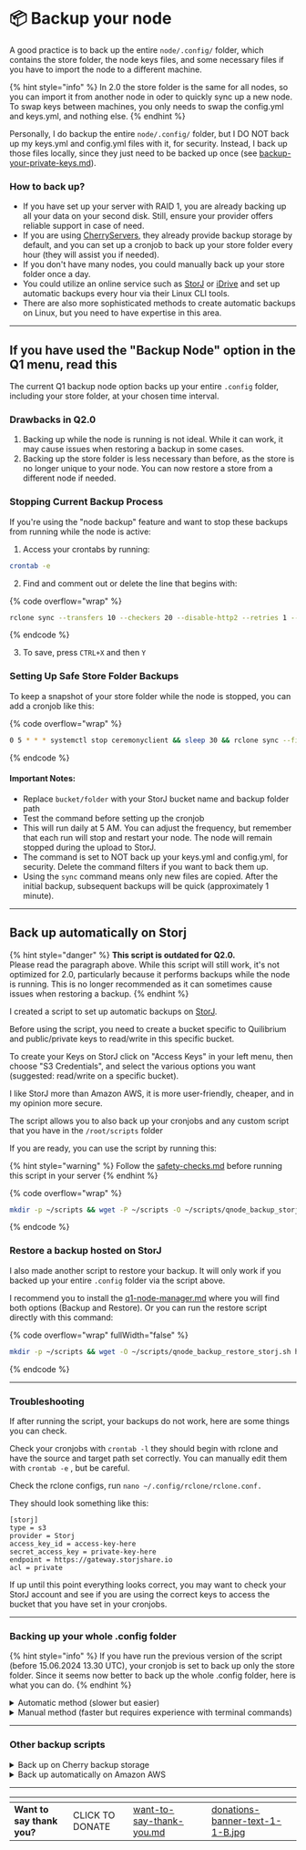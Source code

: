 # 📦 Backup your node

A good practice is to back up the entire `node/.config/` folder, which contains the store folder, the node keys files, and some necessary files if you have to import the node to a different machine.

{% hint style="info" %}
In 2.0 the store folder is the same for all nodes, so you can import it from another node in oder to quickly sync up a new node. \
To swap keys between machines, you only needs to swap the config.yml and keys.yml, and nothing else.
{% endhint %}

Personally, I do backup the entire `node/.config/` folder, but I DO NOT back up my keys.yml and config.yml files with it, for security. Instead, I back up those files locally, since they just need to be backed up once (see [backup-your-private-keys.md](backup-your-private-keys.md "mention")).

### How to back up?

* If you have set up your server with RAID 1, you are already backing up all your data on your second disk. Still, ensure your provider offers reliable support in case of need.
* If you are using [CherryServers,](https://quilibrium.one/go/cherryservers) they already provide backup storage by default, and you can set up a cronjob to back up your store folder every hour (they will assist you if needed).
* If you don't have many nodes, you could manually back up your store folder once a day.
* You could utilize an online service such as  [StorJ](https://www.storj.io/) or  [iDrive](https://quilibrium.one/idrive) and set up automatic backups every hour via their Linux CLI tools.
* There are also more sophisticated methods to create automatic backups on Linux, but you need to have expertise in this area.

***

## If you have used the "Backup Node" option in the Q1 menu, read this

The current Q1 backup node option backs up your entire `.config` folder, including your store folder, at your chosen time interval.

### Drawbacks in Q2.0

1. Backing up while the node is running is not ideal. While it can work, it may cause issues when restoring a backup in some cases.
2. Backing up the store folder is less necessary than before, as the store is no longer unique to your node. You can now restore a store from a different node if needed.

### Stopping Current Backup Process

If you're using the "node backup" feature and want to stop these backups from running while the node is active:

1. Access your crontabs by running:

```bash
crontab -e
```

2. Find and comment out or delete the line that begins with:

{% code overflow="wrap" %}
```bash
rclone sync --transfers 10 --checkers 20 --disable-http2 --retries 1 --filter '+ store/**' --filter '+ store' --filter '- SELF_TEST' (...)
```
{% endcode %}

3. To save, press `CTRL+X` and then `Y`

### Setting Up Safe Store Folder Backups

To keep a snapshot of your store folder while the node is stopped, you can add a cronjob like this:

{% code overflow="wrap" %}
```sh
0 5 * * * systemctl stop ceremonyclient && sleep 30 && rclone sync --filter '+ store/**' --filter '- SELF_TEST' --filter '- keys.yml' --filter '- config.yml' /root/ceremonyclient/node/.config/ storj:/bucket/folder/.config/ && sleep 5 && systemctl start ceremonyclient
```
{% endcode %}

#### Important Notes:

* Replace `bucket/folder` with your StorJ bucket name and backup folder path
* Test the command before setting up the cronjob
* This will run daily at 5 AM. You can adjust the frequency, but remember that each run will stop and restart your node. The node will remain stopped during the upload to StorJ.
* The command is set to NOT back up your keys.yml and config.yml, for security. Delete the command filters if you want to back them up.
* Using the `sync` command means only new files are copied. After the initial backup, subsequent backups will be quick (approximately 1 minute).

***

## Back up automatically on Storj

{% hint style="danger" %}
**This script is outdated for Q2.0.** \
Please read the paragraph above. While this script will still work, it's not optimized for 2.0, particularly because it performs backups while the node is running. This is no longer recommended as it can sometimes cause issues when restoring a backup.
{% endhint %}

I created a script to set up automatic backups on [StorJ](https://www.storj.io/).&#x20;

Before using the script, you need to create a bucket specific to Quilibrium and public/private keys to read/write in this specific bucket.&#x20;

To create your Keys on StorJ click on "Access Keys" in your left menu, then choose  "S3 Credentials", and select the various options you want (suggested: read/write on a  specific bucket).

I like StorJ more than Amazon AWS, it is more user-friendly, cheaper, and in my opinion more secure.

The script allows you to also back up your cronjobs and any custom script that you have in the `/root/scripts` folder

If you are ready, you can use the script by running this:

{% hint style="warning" %}
Follow the [safety-checks.md](safety-checks.md "mention") before running this script in your server
{% endhint %}

{% code overflow="wrap" %}
```bash
mkdir -p ~/scripts && wget -P ~/scripts -O ~/scripts/qnode_backup_storj.sh https://raw.githubusercontent.com/lamat1111/QuilibriumScripts/main/tools/qnode_backup_storj.sh && chmod +x ~/scripts/qnode_backup_storj.sh && ~/scripts/qnode_backup_storj.sh

```
{% endcode %}

### Restore a backup hosted on StorJ

I also made another script to restore your backup. It will only work if you backed up your entire `.config` folder via the script above.

I recommend you to install the [q1-node-manager.md](q1-node-manager.md "mention") where you will find both options (Backup and Restore). Or you can run the restore script directly with this command:

{% code overflow="wrap" fullWidth="false" %}
```bash
mkdir -p ~/scripts && wget -O ~/scripts/qnode_backup_restore_storj.sh https://raw.githubusercontent.com/lamat1111/quilibriumscripts/main/tools/qnode_backup_restore_storj.sh && chmod +x ~/scripts/qnode_backup_restore_storj.sh && ~/scripts/qnode_backup_restore_storj.sh
```
{% endcode %}

***

### Troubleshooting

If after running the script, your backups do not work, here are some things you can check.

Check your cronjobs with `crontab -l` they should begin with rclone and have the source and target path set correctly. You can manually edit them with `crontab -e` , but be careful.

Check the rclone configs, run `nano ~/.config/rclone/rclone.conf.`

They should look something like this:

```shellscript
[storj]
type = s3
provider = Storj
access_key_id = access-key-here
secret_access_key = private-key-here
endpoint = https://gateway.storjshare.io
acl = private
```

If up until this point everything looks correct, you may want to check your StorJ account and see if you are using the correct keys to access the bucket that you have set in your cronjobs.

***

### Backing up your whole .config folder

{% hint style="info" %}
If you have run the previous version of the script (before 15.06.2024 13.30 UTC), your cronjob is set to back up only the store folder. Since it seems now better to back up the whole .config folder, here is what you can do.
{% endhint %}

<details>

<summary>Automatic method (slower but easier)</summary>

Run again the backup script provided above and follow the procedure again from the beginning. This will set up a new backup for you for the entire `.config` folder.

</details>

<details>

<summary>Manual method (faster but requires experience with terminal commands)</summary>

Open your crontab with `crontab -e`

Find the crontab that begins with `rclone sync --transfers 10 --checkers 20...`, move the cursor there and pres CTRL +K to delete it.

Now copy this whole command

{% code overflow="wrap" %}
```bash
5 */1 * * * rclone sync --transfers 10 --checkers 20 --disable-http2 --retries 1 --filter '+ store/**' --filter '+ store' --filter '- SELF_TEST' --filter '- keys.yml' --filter '- config.yml' /root/ceremonyclient/node/.config/ storj:/bucket/folder/.config/
```
{% endcode %}

Change `bucket` and `folder` with your StorJ bucket name and the target folder name.

Paste (simply right click after copying) the entire code in the crontab screen that you previously opened.

Save with CTRL + X, then Y, then ENTER

Now this new cronjob will backup your entire config folder every 1 hour, except for your keys.yml and config.yml, which I recommend backing up locally for security. If you want to back up those files as well, simply delete `--filter '- keys.yml' --filter '- config.yml'`from the cronjob command above.

#### FINAL STEP! Delete your `storj:/your_bucket/your_folder/store/` folder from StorJ

The new backup method stores your backups in `storj:/your_bucket/your_folder/.config/`, so now you will have  an extra folder  `storj:/your_bucket/your_folder/store/` that you can delete.

</details>

***

### Other backup scripts

<details>

<summary>Back up on Cherry backup storage</summary>

If you are  [Cherryservers](https://quilibrium.one/go/cherryservers) customer, you have access to  their free back up storage, and you can use the below script (made by Lili) to set up automatically a backup for your `ceremonyclient/node` folder.

Via the script, you can pick between uploading to [Cherry backup storage](https://docs.cherryservers.com/knowledge/backup-storage) (free with every server), or to [StorJ ](https://www.storj.io/)

Please note that this script is backing up your whole `ceremonyclient/node` folder, so also your keys.yml and config.yml files.

{% code overflow="wrap" %}
```bash
wget --no-check-certificate https://snapshots.cherryservers.com/quilup.sh && chmod +x quilup.sh && ./quilup.sh
```
{% endcode %}

</details>

<details>

<summary>Back up automatically on Amazon AWS</summary>

I created a little script to set up automatic backups on Amazon AWS. This script is still working, but I don't support it anymore. I recommend using the one for StorJ. This script will only back up your "store" folder and not the whole ".config" folder.

Please note that in order for this to work, you need:

* Amazon AWS account
* Public/Private keys to access your account
* A "bucket" in Amazon AWS (better if specific to Quilibrium)

For security, it is better to create Public/Private keys that only access your Quilibrium bucket. The whole process of creating users and keys on Amazon AWS is not very user-friendly, keep this in mind!

If you have all of the above, you can use the script by running this:

{% code overflow="wrap" %}
```bash
wget -P ~/scripts -O ~/scripts/qnode_store_backup_aws.sh https://raw.githubusercontent.com/lamat1111/QuilibriumScripts/main/tools/qnode_store_backup_aws.sh && chmod +x ~/scripts/qnode_store_backup_aws.sh && ~/scripts/qnode_store_backup_aws.sh
```
{% endcode %}

</details>

***

<table data-card-size="large" data-column-title-hidden data-view="cards" data-full-width="false"><thead><tr><th></th><th></th><th data-hidden data-card-target data-type="content-ref"></th><th data-hidden></th><th data-hidden data-card-cover data-type="files"></th></tr></thead><tbody><tr><td><strong>Want to say thank you?</strong></td><td>CLICK TO DONATE</td><td><a href="want-to-say-thank-you.md">want-to-say-thank-you.md</a></td><td></td><td><a href=".gitbook/assets/donations-banner-text-1-1-B.jpg">donations-banner-text-1-1-B.jpg</a></td></tr></tbody></table>
